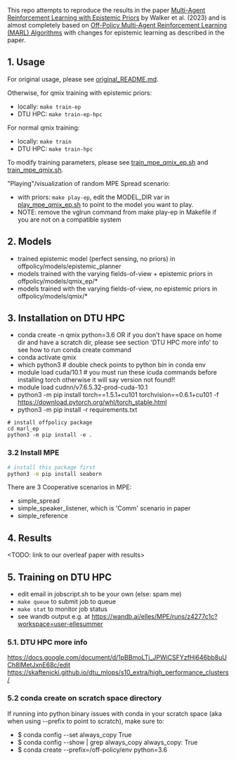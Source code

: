 
This repo attempts to reproduce the results in the paper [Multi-Agent Reinforcement Learning with Epistemic Priors](https://prl-theworkshop.github.io/prl2023-icaps/papers/multi-agent-reinforcement-learning.pdf) by Walker et al. (2023) and is almost completely based on [Off-Policy Multi-Agent Reinforcement Learning (MARL) Algorithms](https://github.com/marlbenchmark/off-policy) with changes for epistemic learning as described in the paper.

## 1. Usage
For original usage, please see [original_README.md](original_README.md).

Otherwise, for qmix training with epistemic priors:
* locally: `make train-ep`
* DTU HPC: `make train-ep-hpc`

For normal qmix training:
* locally: `make train`
* DTU HPC: `make train-hpc`

To modify training parameters, please see [train_mpe_qmix_ep.sh](offpolicy/scripts/train_mpe_qmix_ep.sh) and [train_mpe_qmix.sh](offpolicy/scripts/train_mpe_qmix.sh).

"Playing"/visualization of random MPE Spread scenario:
* with priors: `make play-ep`, edit the MODEL_DIR var in [play_mpe_qmix_ep.sh](offpolicy/scripts/play_mpe_qmix_ep.sh) to point to the model you want to play.
* NOTE: remove the vglrun command from make play-ep in Makefile if you are not on a compatible system

## 2. Models
* trained epistemic model (perfect sensing, no priors) in offpolicy/models/epistemic_planner
* models trained with the varying fields-of-view + epistemic priors in offpolicy/models/qmix_ep/*
* models trained with the varying fields-of-view, no epistemic priors in offpolicy/models/qmix/*

## 3. Installation on DTU HPC
* conda create -n qmix python=3.6 OR if you don't have space on home dir and have a scratch dir, please see section 'DTU HPC more info' to see how to run conda create command
* conda activate qmix
* which python3 # double check points to python bin in conda env
* module load cuda/10.1 # you must run these icuda commands before installing torch otherwise it will say version not found!!
* module load cudnn/v7.6.5.32-prod-cuda-10.1
* python3 -m pip install torch==1.5.1+cu101 torchvision==0.6.1+cu101 -f https://download.pytorch.org/whl/torch_stable.html
* python3 -m pip install -r requirements.txt

```
# install offpolicy package
cd marl_ep
python3 -m pip install -e .
```

### 3.2 Install MPE

``` Bash
# install this package first
python3 -m pip install seaborn
```

There are 3 Cooperative scenarios in MPE:

* simple_spread
* simple_speaker_listener, which is 'Comm' scenario in paper
* simple_reference

## 4. Results
<TODO: link to our overleaf paper with results>

## 5. Training on DTU HPC
* edit email in jobscript.sh to be your own (else: spam me)
* `make queue` to submit job to queue
* `make stat` to monitor job status
* see wandb output e.g. at https://wandb.ai/elles/MPE/runs/z4277c1c?workspace=user-ellesummer

### 5.1. DTU HPC more info
https://docs.google.com/document/d/1pBBmoLTj_JPWiCSFYzfHj646bb8uUCh8lMetJxnE68c/edit
https://skaftenicki.github.io/dtu_mlops/s10_extra/high_performance_clusters/

### 5.2 conda create on scratch space directory
If running into python binary issues with conda in your scratch space (aka when using --prefix to point to scratch), make sure to:
* $ conda config --set always_copy True
* $ conda config --show | grep always_copy
always_copy: True
* $ conda create --prefix=<scratch-dir>/off-policy/env python=3.6

